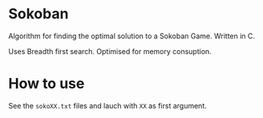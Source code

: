 # Sokoban
Algorithm for finding the optimal solution to a Sokoban Game.
Written in C.

Uses Breadth first search. Optimised for memory consuption.

# How to use
See the `sokoXX.txt` files and lauch with `XX` as first argument.
